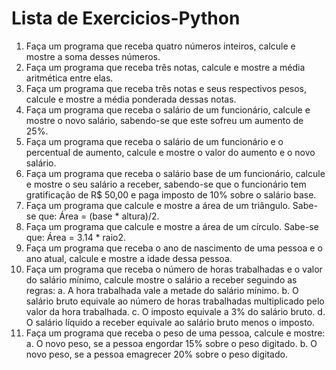 # Lista de Exercicios-Python

1. Faça um programa que receba quatro números inteiros, calcule e mostre a soma desses
números.
2. Faça um programa que receba três notas, calcule e mostre a média aritmética entre elas.
3. Faça um programa que receba três notas e seus respectivos pesos, calcule e mostre a média
ponderada dessas notas.
4. Faça um programa que receba o salário de um funcionário, calcule e mostre o novo salário,
sabendo-se que este sofreu um aumento de 25%.
5. Faça um programa que receba o salário de um funcionário e o percentual de aumento, calcule
e mostre o valor do aumento e o novo salário.
6. Faça um programa que receba o salário base de um funcionário, calcule e mostre o seu salário
a receber, sabendo-se que o funcionário tem gratificação de R$ 50,00 e paga imposto de 10%
sobre o salário base.
7. Faça um programa que calcule e mostre a área de um triângulo. Sabe-se que: Área = (base *
altura)/2.
8. Faça um programa que calcule e mostre a área de um círculo. Sabe-se que: Área = 3.14 * raio2.
9. Faça um programa que receba o ano de nascimento de uma pessoa e o ano atual, calcule e
mostre a idade dessa pessoa.
10. Faça um programa que receba o número de horas trabalhadas e o valor do salário mínimo,
calcule mostre o salário a receber seguindo as regras:
a. A hora trabalhada vale a metade do salário mínimo.
b. O salário bruto equivale ao número de horas trabalhadas multiplicado pelo valor da hora
trabalhada.
c. O imposto equivale a 3% do salário bruto.
d. O salário líquido a receber equivale ao salário bruto menos o imposto.
11. Faça um programa que receba o peso de uma pessoa, calcule e mostre:
a. O novo peso, se a pessoa engordar 15% sobre o peso digitado.
b. O novo peso, se a pessoa emagrecer 20% sobre o peso digitado.
